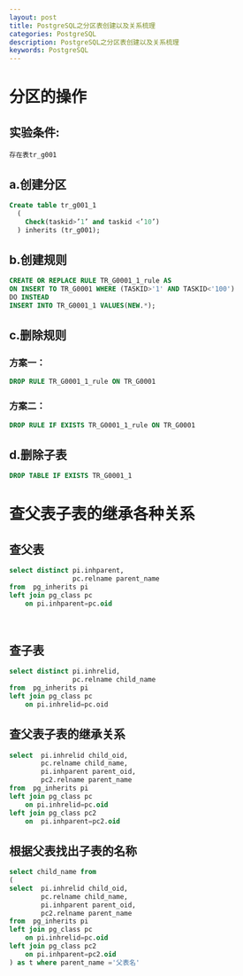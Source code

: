 ```yaml
---
layout: post
title: PostgreSQL之分区表创建以及关系梳理
categories: PostgreSQL
description: PostgreSQL之分区表创建以及关系梳理
keywords: PostgreSQL
---
```


# 分区的操作
## 实验条件:
```
存在表tr_g001
```

## a.创建分区
```sql
Create table tr_g001_1
  (
	Check(taskid>’1’ and taskid <’10’)
  ) inherits (tr_g001);
```

## b.创建规则
```sql
CREATE OR REPLACE RULE TR_G0001_1_rule AS
ON INSERT TO TR_G0001 WHERE (TASKID>'1' AND TASKID<'100')
DO INSTEAD
INSERT INTO TR_G0001_1 VALUES(NEW.*);
```

## c.删除规则
### 方案一：
```sql
DROP RULE TR_G0001_1_rule ON TR_G0001
```

### 方案二：
```sql
DROP RULE IF EXISTS TR_G0001_1_rule ON TR_G0001
```
## d.删除子表
```sql
DROP TABLE IF EXISTS TR_G0001_1  
```

# 查父表子表的继承各种关系
## 查父表
```sql
select distinct pi.inhparent,
                pc.relname parent_name 
from  pg_inherits pi 
left join pg_class pc 
    on pi.inhparent=pc.oid
```
 
## 查子表
```sql
select distinct pi.inhrelid,
                pc.relname child_name 
from  pg_inherits pi 
left join pg_class pc 
    on pi.inhrelid=pc.oid 
```

## 查父表子表的继承关系
```sql
select  pi.inhrelid child_oid,
        pc.relname child_name,
        pi.inhparent parent_oid,
        pc2.relname parent_name 
from  pg_inherits pi 
left join pg_class pc 
    on pi.inhrelid=pc.oid
left join pg_class pc2
    on  pi.inhparent=pc2.oid
```

## 根据父表找出子表的名称
```sql
select child_name from 
(
select  pi.inhrelid child_oid,
        pc.relname child_name,
        pi.inhparent parent_oid,
        pc2.relname parent_name 
from  pg_inherits pi 
left join pg_class pc 
    on pi.inhrelid=pc.oid
left join pg_class pc2
    on pi.inhparent=pc2.oid
) as t where parent_name ='父表名'
```
 

